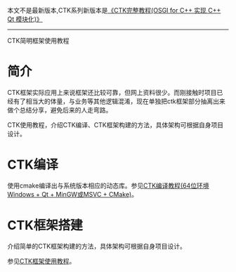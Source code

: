 

本文不是最新版本,CTK系列新版本是[《CTK完整教程(OSGI for C++ 实现 C++ Qt 模块化)》](https://github.com/myhhub/CTK-project)


---------------

CTK简明框架使用教程

# 简介

CTK框架实际应用上来说框架还比较可靠，但网上资料很少。而刚接触时项目已经有了相当大的体量，与业务等其他逻辑混淆，现在单独把ctk框架部分抽离出来做个总结分享，避免后来的人走弯路。

CTK使用教程，介绍CTK编译、CTK框架构建的方法，具体架构可根据自身项目设计。

# CTK编译

使用cmake编译出与系统版本相应的动态库。参见[CTK编译教程(64位环境 Windows + Qt + MinGW或MSVC + CMake)](https://www.ljjyy.com/archives/2021/02/100643.html)。

# CTK框架搭建

介绍简单的CTK框架构建的方法，具体架构可根据自身项目设计。

参见[CTK框架使用教程](https://www.ljjyy.com/archives/2021/03/100644.html)。
